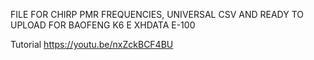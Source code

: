 FILE FOR CHIRP
PMR FREQUENCIES, UNIVERSAL CSV AND READY TO UPLOAD FOR BAOFENG K6 E XHDATA E-100

Tutorial
https://youtu.be/nxZckBCF4BU
